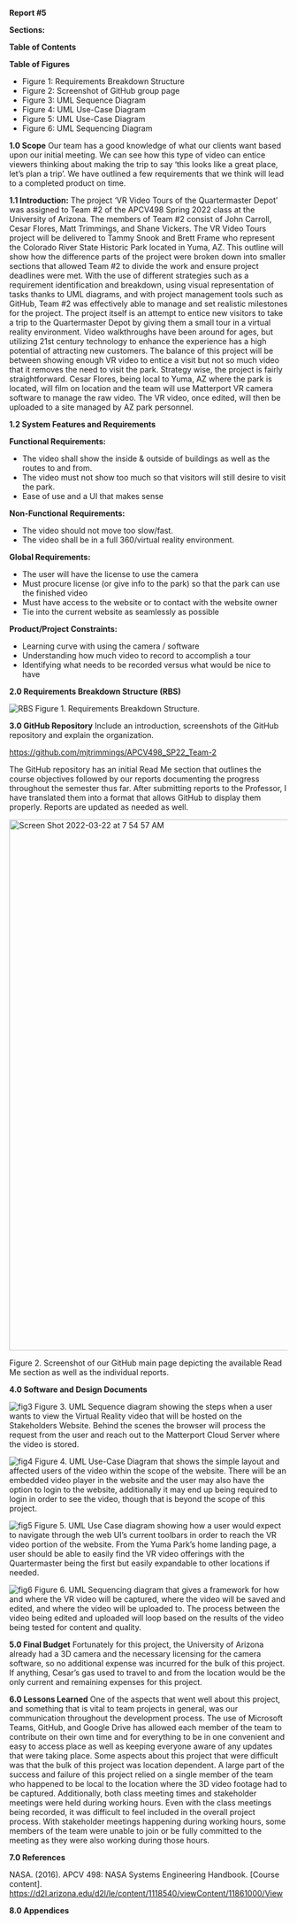 **Report #5** 

**Sections:**

**Table of Contents**
 
**Table of Figures**

+ Figure 1: Requirements Breakdown Structure
+ Figure 2: Screenshot of GitHub group page
+ Figure 3: UML Sequence Diagram
+ Figure 4: UML Use-Case Diagram 
+ Figure 5: UML Use-Case Diagram
+ Figure 6: UML Sequencing Diagram

**1.0 Scope**
Our team has a good knowledge of what our clients want based upon our initial meeting. We can see how this type of video can entice viewers thinking about making the trip to say ‘this looks like a great place, let’s plan a trip’. We have outlined a few requirements that we think will lead to a completed product on time.
 
**1.1 Introduction:**
	The project ‘VR Video Tours of the Quartermaster Depot’ was assigned to Team #2 of the APCV498 Spring 2022 class at the University of Arizona. The members of Team #2 consist of John Carroll, Cesar Flores, Matt Trimmings, and Shane Vickers. The VR Video Tours project will be delivered to Tammy Snook and Brett Frame who represent the Colorado River State Historic Park  located in Yuma, AZ. 
	This outline will show how the difference parts of the project were broken down into smaller sections that allowed Team #2 to divide the work and ensure project deadlines were met. With the use of different strategies such as a requirement identification and breakdown, using visual representation of tasks thanks to UML diagrams, and with project management tools such as GitHub, Team #2 was effectively able to manage and set realistic milestones for the project.
	The project itself is an attempt to entice new visitors to take a trip to the Quartermaster Depot by giving them a small tour in a virtual reality environment. Video walkthroughs have been around for ages, but utilizing 21st century technology to enhance the experience has a high potential of attracting new customers. The balance of this project will be between showing enough VR video to entice a visit but not so much video that it removes the need to visit the park. Strategy wise, the project is fairly straightforward. Cesar Flores, being local to Yuma, AZ where the park is located, will film on location and the team will use Matterport VR camera software to manage the raw video. The VR video, once edited, will then be uploaded to a site managed by AZ park personnel. 

**1.2 System Features and Requirements**

**Functional Requirements:**
+ The video shall show the inside & outside of buildings as well as the routes to and from.
+ The video must not show too much so that visitors will still desire to visit the park.
+ Ease of use and a UI that makes sense

**Non-Functional Requirements:**
+ The video should not move too slow/fast.
+ The video shall be in a full 360/virtual reality environment.

**Global Requirements:**
+ The user will have the license to use the camera
+ Must procure license (or give info to the park) so that the park can use the finished video
+ Must have access to the website or to contact with the website owner
+ Tie into the current website as seamlessly as possible

**Product/Project Constraints:**
+ Learning curve with using the camera / software
+ Understanding how much video to record to accomplish a tour
+ Identifying what needs to be recorded versus what would be nice to have

**2.0 Requirements Breakdown Structure (RBS)**

![RBS](https://user-images.githubusercontent.com/99999681/160485833-307576bf-9ef9-4d21-9ca8-4cad16c1bfd1.png) 
Figure 1. Requirements Breakdown Structure.

**3.0 GitHub Repository**
Include an introduction, screenshots of the GitHub repository and explain the organization.

https://github.com/mjtrimmings/APCV498_SP22_Team-2

The GitHub repository has an initial Read Me section that outlines the course objectives followed by our reports documenting the progress throughout the semester thus far. After submitting reports to the Professor, I have translated them into a format that allows GitHub to display them properly. Reports are updated as needed as well.

<img width="960" alt="Screen Shot 2022-03-22 at 7 54 57 AM" src="https://user-images.githubusercontent.com/99999681/160485732-7e8805aa-c4bb-4037-b809-10cab6fe0e30.png">

Figure 2. Screenshot of our GitHub main page depicting the available Read Me section as well as the individual reports.  

**4.0 Software and Design Documents**

![fig3](https://user-images.githubusercontent.com/99999681/160486144-ec2dbc11-b470-4314-bc87-7f3e8da00402.png)
Figure 3. UML Sequence diagram showing the steps when a user wants to view the Virtual Reality video that will be hosted on the Stakeholders Website. Behind the scenes the browser will process the request from the user and reach out to the Matterport Cloud Server where the video is stored. 

![fig4](https://user-images.githubusercontent.com/99999681/160486169-4ce02818-f9cc-40c5-8b89-59cc6382edd6.png)
Figure 4. UML Use-Case Diagram that shows the simple layout and affected users of the video within the scope of the website. There will be an embedded video player in the website and the user may also have the option to login to the website, additionally it may end up being required to login in order to see the video, though that is beyond the scope of this project.

![fig5](https://user-images.githubusercontent.com/99999681/160486193-b4bc9ac8-b313-46c1-a6f0-5a6522d50393.png)
Figure 5. UML Use Case diagram showing how a user would expect to navigate through the web UI’s current toolbars in order to reach the VR video portion of the website. From the Yuma Park’s home landing page, a user should be able to easily find the VR video offerings with the Quartermaster being the first but easily expandable to other locations if needed.

![fig6](https://user-images.githubusercontent.com/99999681/160486252-cbd19aff-112d-4105-aad9-63b081a8e126.png)
Figure 6. UML Sequencing diagram that gives a framework for how and where the VR video will be captured, where the video will be saved and edited, and where the video will be uploaded to. The process between the video being edited and uploaded will loop based on the results of the video being tested for content and quality. 

**5.0 Final Budget** 
Fortunately for this project, the University of Arizona already had a 3D camera and the necessary licensing for the camera software, so no additional expense was incurred for the bulk of this project. If anything, Cesar’s gas used to travel to and from the location would be the only current and remaining expenses for this project.
 
**6.0 Lessons Learned**
One of the aspects that went well about this project, and something that is vital to team projects in general, was our communication throughout the development process. The use of Microsoft Teams, GitHub, and Google Drive has allowed each member of the team to contribute on their own time and for everything to be in one convenient and easy to access place as well as keeping everyone aware of any updates that were taking place.
Some aspects about this project that were difficult was that the bulk of this project was location dependent. A large part of the success and failure of this project relied on a single member of the team who happened to be local to the location where the 3D video footage had to be captured. Additionally, both class meeting times and stakeholder meetings were held during working hours. Even with the class meetings being recorded, it was difficult to feel included in the overall project process. With stakeholder meetings happening during working hours, some members of the team were unable to join or be fully committed to the meeting as they were also working during those hours.
 
**7.0 References**  

NASA. (2016). APCV 498: NASA Systems Engineering Handbook. [Course content]. https://d2l.arizona.edu/d2l/le/content/1118540/viewContent/11861000/View 

**8.0 Appendices** 
